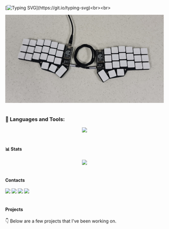  [![Typing SVG](https://readme-typing-svg.demolab.com/?color=3d68e0&size=35&center=true&vCenter=true&width=1000&lines=Hi+there+👋,+💻+I'm+Richard;)](https://git.io/typing-svg)<br><br>

![Corne](./img/kb.png)

#

### 🧰 Languages and Tools:

<p align="center">
  <a href="https://skillicons.dev">
    <img src="https://skillicons.dev/icons?i=markdown,html,css,javascript,git,github,bash,lua,py,neovim,nginx,linux,vscode,docker,raspberrypi" />
  </a>
</p>

#

#### 📊 Stats

<p align="center"><a href="">
  <img align="center" src="https://github-readme-stats.vercel.app/api?username=richardbendli&show_icons=true&include_all_commits=true&theme=slateorange&border_radius=10" />
</a>
</p>

#

#### Contacts

[![](https://shields.io/static/v1?logo=github&logoColor=white&labelColor=2d333b&style=flat-square&message=Discussion&color=161b22&label=GitHub)](https://github.com/richardbendli/richardbendli/discussions/1)
[![](https://shields.io/static/v1?logo=reddit&logoColor=orange&labelColor=2d333b&style=flat-square&message=___patch___&color=orange&label=Reddit)](https://www.reddit.com/message/compose/?to=___patch___)
[![](https://shields.io/static/v1?logo=linkedin&logoColor=blue&labelColor=2d333b&style=flat-square&message=RichardBendli&color=30a5dd&label=LinkedIn)](https://www.linkedin.com/in/richardbendli)
[![](https://shields.io/static/v1?logo=linux&logoColor=blue&labelColor=2d333b&style=flat-square&message=website&color=30a5dd&label=my)](https://www.richardbendli.com)<br>

#

#### Projects

👇 Below are a few projects that I've been working on.

#



